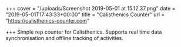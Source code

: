 +++
cover = "/uploads/Screenshot 2019-05-01 at 15.12.37.png"
date = "2019-05-01T17:43:33+00:00"
title = "Calisthenics Counter"
url = "https://calisthenics-counter.com"

+++
Simple rep counter for Calisthenics. Supports real time data synchronisation and offline tracking of activities. 